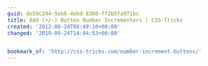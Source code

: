 ```yaml
---
guid: de59c244-5eb6-4ebd-8308-ff2b5fa971bc
title: Add (+/-) Button Number Incrementers | CSS-Tricks
created: '2012-08-24T08:49:10+00:00'
changed: '2019-09-24T14:44:53+00:00'


bookmark_of: 'http://css-tricks.com/number-increment-buttons/'
---
```




